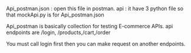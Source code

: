 Api_postman.json : open this file in postman.
api : it have 3 python file so that mockApi.py is for Api_postman.json

Api_postman is basically collection for testing E-commerce APIs.
api endpoints are /login, /products,/cart,/order

You must call login first then you can make request on another endpoints.
